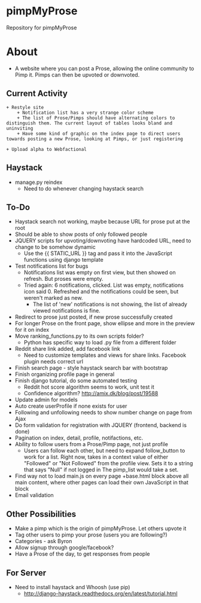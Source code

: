 # pimpMyProse
Repository for pimpMyProse

# About
+ A website where you can post a Prose, allowing the online community to Pimp it. Pimps can then be upvoted or downvoted.

## Current Activity
	+ Restyle site
		+ Notification list has a very strange color scheme
		+ The list of Prose/Pimps should have alternating colors to distinguish them. The current layout of tables looks bland and uninviting
		+ Have some kind of graphic on the index page to direct users towards posting a new Prose, looking at Pimps, or just registering
		
	+ Upload alpha to Webfactional

## Haystack
+ manage.py reindex
	+ Need to do whenever changing haystack search

## To-Do
+ Haystack search not working, maybe because URL for prose put at the root
+ Should be able to show posts of only followed people
+ JQUERY scripts for upvoting/downvoting have hardcoded URL, need to change to be somehow dynamic
	+ Use the {{ STATIC_URL }} tag and pass it into the JavaScript functions using django template
+ Test notifications list for bugs
	+ Notifications list was empty on first view, but then showed on refresh. But proses were empty.
	+ Tried again: 6 notifications, clicked. List was empty, notifications icon said 0. Refreshed and the notifications could be seen, but weren't marked as new.
		+ The list of 'new' notifications is not showing, the list of already viewed notifications is fine.
+ Redirect to prose just posted, if new prose successfully created
+ For longer Prose on the front page, show ellipse and more in the preview for it on index
+ Move ranking_functions.py to its own scripts folder?
	+ Python has specific way to load .py file from a different folder
+ Reddit share link added, add facebook link
	+ Need to customize templates and views for share links. Facebook plugin needs correct url
+ Finish search page - style haystack search bar with bootstrap
+ Finish organizing profile page in general
+ Finish django tutorial, do some automated testing
	+ Reddit hot score algorithm seems to work, unit test it
	+ Confidence algorithm? http://amix.dk/blog/post/19588
+ Update admin for models
+ Auto create userProfile if none exists for user
+ Following and unfollowing needs to show number change on page from Ajax
+ Do form validation for registration with JQUERY (frontend, backend is done)
+ Pagination on index, detail, profile, notifactions, etc.
+ Ability to follow users from a Prose/Pimp page, not just profile
	+ Users can follow each other, but need to expand follow_button to work for a list. Right now, takes in a context value of either "Followed" or "Not Followed" from the profile view. Sets it to a string that says "Null" if not logged in The pimp_list would take a set.
+ Find way not to load main.js on every page 
	+base.html block above all main content, where other pages can load their own JavaScript in that block
+ Email validation

## Other Possibilities
+ Make a pimp which is the origin of pimpMyProse. Let others upvote it
+ Tag other users to pimp your prose (users you are following?)
+ Categories - ask Byron
+ Allow signup through google/facebook?
+ Have a Prose of the day, to get responses from people

## For Server
+ Need to install haystack and Whoosh (use pip)
	+ http://django-haystack.readthedocs.org/en/latest/tutorial.html